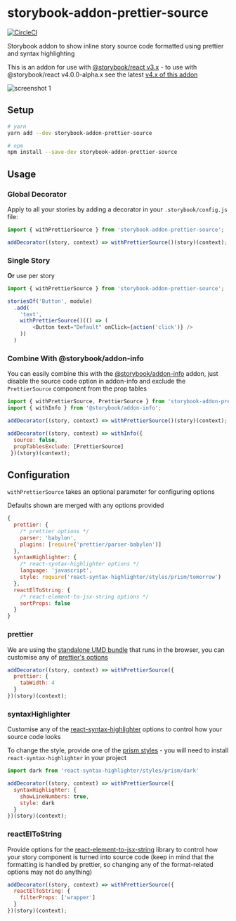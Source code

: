 # storybook-addon-prettier-source

[![CircleCI](https://img.shields.io/circleci/project/github/chinchiheather/storybook-addon-prettier-source.svg)](https://circleci.com/gh/chinchiheather/storybook-addon-prettier-source/tree/master)

Storybook addon to show inline story source code formatted using prettier and syntax highlighting

This is an addon for use with [@storybook/react v3.x](https://github.com/storybooks/storybook/tree/release/3.4) - to use with @storybook/react v4.0.0-alpha.x see the latest [v4.x of this addon](https://github.com/chinchiheather/storybook-addon-prettier-source/tree/v4.0.0)

![screenshot 1](https://chinchiheather.github.io/images/storybook-addon-prettier-source/img/screenshot-1.png)

## Setup
```bash
# yarn
yarn add --dev storybook-addon-prettier-source

# npm
npm install --save-dev storybook-addon-prettier-source
```

## Usage

### Global Decorator
Apply to all your stories by adding a decorator in your `.storybook/config.js` file:

```javascript
import { withPrettierSource } from 'storybook-addon-prettier-source';

addDecorator((story, context) => withPrettierSource()(story)(context);
```

### Single Story
**Or** use per story

```javascript
import { withPrettierSource } from 'storybook-addon-prettier-source';

storiesOf('Button', module)
  .add(
    'text',
    withPrettierSource()(() => (
        <Button text="Default" onClick={action('click')} />
    ))
  )
```

### Combine With @storybook/addon-info
You can easily combine this with the [@storybook/addon-info](https://github.com/storybooks/storybook/tree/release/3.4/addons/info) addon, just disable the source code option in addon-info and exclude the `PrettierSource` component from the prop tables

```javascript
import { withPrettierSource, PrettierSource } from 'storybook-addon-prettier-source';
import { withInfo } from '@storybook/addon-info';

addDecorator((story, context) => withPrettierSource()(story)(context);

addDecorator((story, context) => withInfo({
  source: false,
  propTablesExclude: [PrettierSource]
 })(story)(context);
```

## Configuration

`withPrettierSource` takes an optional parameter for configuring options

Defaults shown are merged with any options provided

```javascript
{
  prettier: {
    /* prettier options */
    parser: 'babylon',
    plugins: [require('prettier/parser-babylon')]
  },
  syntaxHighlighter: {
    /* react-syntax-highlighter options */
    language: 'javascript',
    style: require('react-syntax-highlighter/styles/prism/tomorrow')
  },
  reactElToString: {
    /* react-element-to-jsx-string options */
    sortProps: false
  }
}
```

### prettier

We are using the [standalone UMD bundle](https://prettier.io/docs/en/browser.html) that runs in the browser, you can customise any of [prettier's options](https://prettier.io/docs/en/options.html)

```javascript
addDecorator((story, context) => withPrettierSource({
  prettier: {
    tabWidth: 4
  }
})(story)(context);
```

### syntaxHighlighter

Customise any of the [react-syntax-highlighter](https://github.com/conorhastings/react-syntax-highlighter) options to control how your source code looks

To change the style, provide one of the [prism styles](https://github.com/conorhastings/react-syntax-highlighter/tree/master/src/styles/prism) - you will need to install `react-syntax-highlighter` in your project

```javascript
import dark from 'react-syntax-highlighter/styles/prism/dark'

addDecorator((story, context) => withPrettierSource({
  syntaxHighlighter: {
    showLineNumbers: true,
    style: dark
  }
})(story)(context);
```

### reactElToString

Provide options for the [react-element-to-jsx-string](https://github.com/algolia/react-element-to-jsx-string) library to control how your story component is turned into source code (keep in mind that the formatting is handled by prettier, so changing any of the format-related options may not do anything)

```javascript
addDecorator((story, context) => withPrettierSource({
  reactElToString: {
    filterProps: ['wrapper']
  }
})(story)(context);
```
